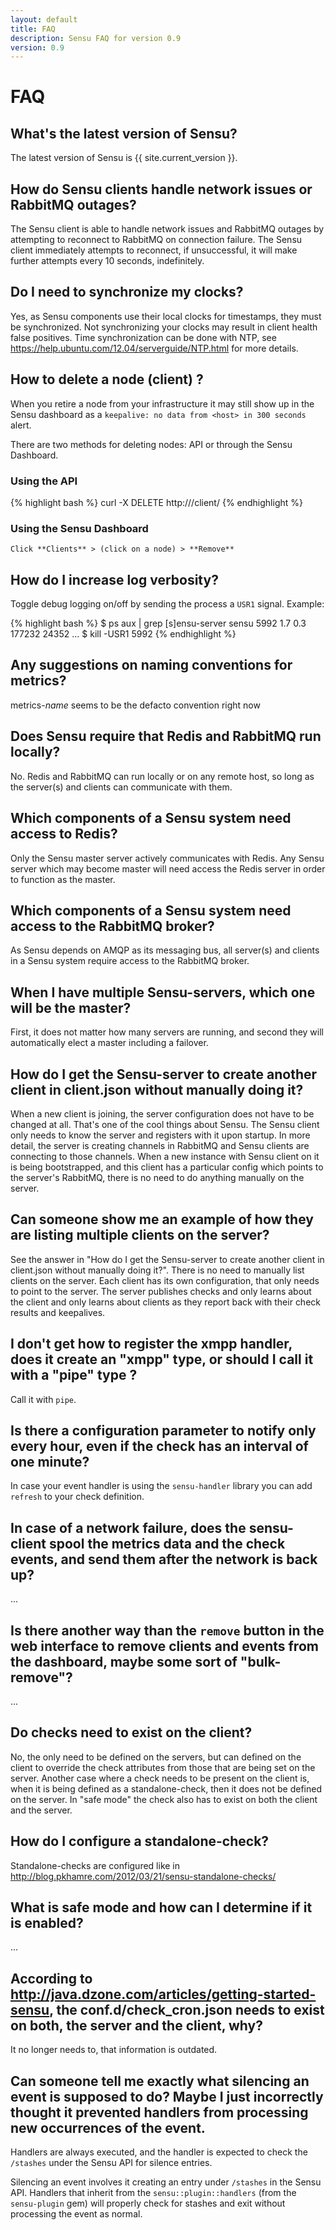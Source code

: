 ```yaml
---
layout: default
title: FAQ
description: Sensu FAQ for version 0.9
version: 0.9
---
```


# FAQ

## What's the latest version of Sensu?

The latest version of Sensu is {{ site.current_version }}.

## How do Sensu clients handle network issues or RabbitMQ outages?

The Sensu client is able to handle network issues and RabbitMQ outages
by attempting to reconnect to RabbitMQ on connection failure. The Sensu
client immediately attempts to reconnect, if unsuccessful, it will make
further attempts every 10 seconds, indefinitely.

## Do I need to synchronize my clocks?

Yes, as Sensu components use their local clocks for timestamps, they
must be synchronized. Not synchronizing your clocks may result in client
health false positives. Time synchronization can be done with NTP, see
https://help.ubuntu.com/12.04/serverguide/NTP.html for more details. 

## How to delete a node (client) ?

When you retire a node from your infrastructure it may still show up in
the Sensu dashboard as a `keepalive: no data from <host> in 300 seconds`
alert.

There are two methods for deleting nodes: API or through the Sensu
Dashboard.

### Using the API

{% highlight bash %}
curl -X DELETE http://<sensu-api>/client/<node>
{% endhighlight %}

### Using the Sensu Dashboard

    Click **Clients** > (click on a node) > **Remove**

## How do I increase log verbosity?

Toggle debug logging on/off by sending the process a `USR1` signal. Example:

{% highlight bash %}
    $ ps aux | grep [s]ensu-server
    sensu     5992  1.7  0.3 177232 24352 ...
    $ kill -USR1 5992
{% endhighlight %}

## Any suggestions on naming conventions for metrics?

metrics-*name* seems to be the defacto convention right now

## Does Sensu require that Redis and RabbitMQ run locally?

No. Redis and RabbitMQ can run locally or on any remote host, so long as
the server(s) and clients can communicate with them.

## Which components of a Sensu system need access to Redis?

Only the Sensu master server actively communicates with Redis. Any Sensu
server which may become master will need access the Redis server in
order to function as the master.

## Which components of a Sensu system need access to the RabbitMQ broker?

As Sensu depends on AMQP as its messaging bus, all server(s) and clients
in a Sensu system require access to the RabbitMQ broker.

## When I have multiple Sensu-servers, which one will be the master?

First, it does not matter how many servers are running, and second they
will automatically elect a master including a failover.

## How do I get the Sensu-server to create another client in client.json without manually doing it?

When a new client is joining, the server configuration does not have to
be changed at all. That's one of the cool things about Sensu. The
Sensu client only needs to know the server and registers with it upon
startup. In more detail, the server is creating channels in RabbitMQ and
Sensu clients are connecting to those channels. When a new instance with
Sensu client on it is being bootstrapped, and this client has a
particular config which points to the server's RabbitMQ, there is no
need to do anything manually on the server.

## Can someone show me an example of how they are listing multiple clients on the server?

See the answer in "How do I get the Sensu-server to create another
client in client.json without manually doing it?". There is no need to
manually list clients on the server. Each client has its own
configuration, that only needs to point to the server. The server
publishes checks and only learns about the client and only learns about
clients as they report back with their check results and keepalives.

## I don't get how to register the xmpp handler, does it create an "xmpp" type, or should I call it with a "pipe" type ?

Call it with `pipe`.

## Is there a configuration parameter to notify only every hour, even if the check has an interval of one minute?

In case your event handler is using the `sensu-handler` library you can
add `refresh` to your check definition.

## In case of a network failure, does the sensu-client spool the metrics data and the check events, and send them after the network is back up?

...

## Is there another way than the `remove` button in the web interface to remove clients and events from the dashboard, maybe some sort of "bulk-remove"?

...

## Do checks need to exist on the client?

No, the only need to be defined on the servers, but can defined on the
client to override the check attributes from those that are being set on
the server. Another case where a check needs to be present on the client
is, when it is being defined as a standalone-check, then it does not be
defined on the server. In "safe mode" the check also has to exist on
both the client and the server.

## How do I configure a standalone-check?

Standalone-checks are configured like in http://blog.pkhamre.com/2012/03/21/sensu-standalone-checks/

## What is safe mode and how can I determine if it is enabled?

...

## According to  http://java.dzone.com/articles/getting-started-sensu, the conf.d/check_cron.json needs to exist on both, the server and the client, why?

It no longer needs to, that information is outdated.

## Can someone tell me exactly what silencing an event is supposed to do? Maybe I just incorrectly thought it prevented handlers from processing new occurrences of the event.

Handlers are always executed, and the handler is expected to check the
`/stashes` under the Sensu API for silence entries.

Silencing an event involves it creating an entry under `/stashes` in the
Sensu API. Handlers that inherit from the `sensu::plugin::handlers`
(from the `sensu-plugin` gem) will properly check for stashes and exit
without processing the event as normal.

